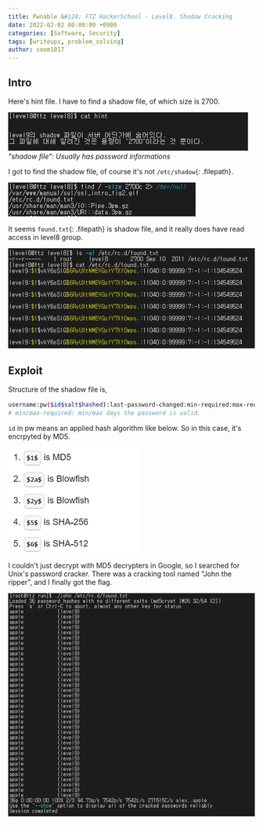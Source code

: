 ```yaml
---
title: Pwnable &#124; FTZ HackerSchool - Level8. Shadow Cracking
date: 2022-02-02 00:00:00 +0900
categories: [Software, Security]
tags: [writeups, problem_solving]
author: soom1017
---
```


## Intro
Here's hint file. I have to find a shadow file, of which size is 2700.

![problem_description](/assets/img/pwnable/shadowcracking.png)
_"shadow file": Usually has password informations_

I got to find the shadow file, of course it's not `/etc/shadow`{: .filepath}.

![problem_description](/assets/img/pwnable/found_txt.png)

It seems `found.txt`{: .filepath} is shadow file, and it really does have read access in level8 group.

![problem_description](/assets/img/pwnable/found_txt2.png)

## Exploit
Structure of the shadow file is,
```bash
username:pw($id$salt$hashed):last-password-changed:min-required:max-required:warn:inactive:expire
# min/max-required: min/max days the password is valid.
```

`id` in pw means an applied hash algorithm like below. So in this case, it's encrpyted by MD5.

![exploit](/assets/img/pwnable/shadowid.png)

I couldn't just decrypt with MD5 decrypters in Google, so I searched for Unix's password cracker. There was a cracking tool named "John the ripper", and I finally got the flag.

![exploit](/assets/img/pwnable/found_txt3.png)